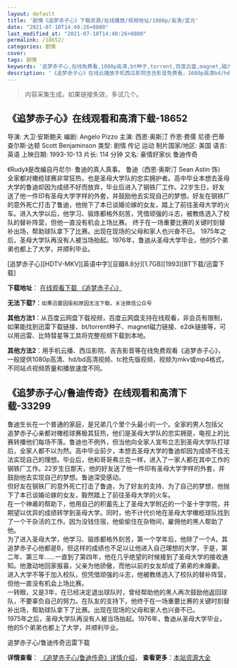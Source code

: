 ```yaml
---
layout: default
title: '剧情《追梦赤子心》下载资源/在线播放/视频地址/1080p/高清/蓝光'
date: "2021-07-10T14:40:26+0800"
last_modified_at: "2021-07-10T14:40:26+0800"
permalink: /18652/
categories: 剧情
cover:
tags: 剧情
keywords: '追梦赤子心,在线免费看,1080p高清,bt种子,torrent,百度云盘,magnet,磁力链,迅雷下载资源'
description: '《追梦赤子心》在线云播放手机西瓜影院吉吉影音免费看，1080p高清bd/hd未删减完整版和tc抢先枪版，mkv/mp4格式，附带bt/torrent种子、magnet/磁力链、百度云盘、网盘资源迅雷下载链接'
---
```


>内容采集生成，如果链接失效，多试几个。


## 《追梦赤子心》在线观看和高清下载-18652

导演: 大卫·安斯鲍夫 编剧: Angelo Pizzo 主演: 西恩·奥斯汀 乔恩·费儒 尼德·巴蒂 查尔斯·达顿 Scott Benjaminson 类型: 剧情 传记 运动 制片国家/地区: 美国 语言: 英语 上映日期: 1993-10-13 片长: 114 分钟 又名: 豪情好家伙 鲁迪传奇

《Rudy》是改编自丹尼尔· 鲁迪的真人真事。 鲁迪（西恩·奥斯汀 Sean Astin 饰）全家都对橄榄球赛非常狂热，也是圣母大学队的忠实拥护者。高中毕业本想去圣母大学的鲁迪却因为成绩不好而放弃，毕业后进入了钢铁厂工作。22岁生日，好友送了他一件印有圣母大学字样的外套，并鼓励他去实现自己的梦想。好友在钢铁厂的意外死亡打击了鲁迪，他抛下了本已谈婚论嫁的女友，踏上了前往圣母大学的火车。进入大学以后，他学习、锻炼都格外刻苦，凭借顽强的斗志，被教练选入了校队的替补阵营，但他一直没有机会上场比赛。 终于在一场重要比赛的关键时刻替补出场，帮助球队拿下了比赛。出现在现场的父母和家人也兴奋不已。 1975年之后，圣母大学队再没有人被当场抬起。1976年，鲁迪从圣母大学毕业，他的5个弟弟也都上了大学，并顺利毕业。


[追梦赤子心][HDTV-MKV][英语中字][豆瓣8.8分][1.7GB][1993][BT下载/迅雷下载]

**下载地址**： [在线观看下载 《追梦赤子心》](https://www.btdx8.com/torrent/rudy_1993.html) 


**无法下载?**：`如果迅雷因版权原因无法下载，关注微信公众号 `

**其他方法1**：从百度云网盘下载视频，百度云网盘支持在线观看，非会员有限制，如果能找到迅雷下载链接、bt/torrent种子、magnet磁力链接、e2dk链接等，可以用迅雷、比特彗星等工具将完整视频下载到本地。

**其他方法2**：用手机云播、西瓜影院、吉吉影音等在线免费观看《追梦赤子心》，一般提供1080p高清、hd/bd高清视频、tc抢先版视频，视频为mkv或mp4格式，不同站点视频质量和播放速度不同。


## 《追梦赤子心/鲁迪传奇》在线观看和高清下载-33299

鲁迪生长在一个普通的家庭，是兄弟几个里个头最小的一个。全家的男人包括父&nbsp; 追梦赤子心亲都对橄榄球赛极其狂热，他们是圣母大学队的忠实拥趸，电视上的比赛转播他们每场不落。鲁迪也不例外，但当他向全家人宣布立志到圣母大学队打球后，全家人都不以为然。高中毕业前夕，本想去圣母大学的鲁迪却因为成绩不佳无法实现自己的理想。毕业后，他和哥哥弗兰克一样，进入了一家人都在其中工作的钢铁厂工作。22岁生日那天，他的好友送了他一件印有圣母大学字样的外套，并鼓励他去实现自己的梦想。鲁迪深受感动。<br /> 但好友在钢铁厂的意外死亡打击了鲁迪，为了好友的支持、为了自己的梦想，他抛下了本已谈婚论嫁的女友，毅然踏上了前往圣母大学的火车。<br /> 在一个神甫的帮助下，他用自己的积蓄先上了圣母大学附近的一个圣十字学院，并期望以优异的成绩转学到圣母大学。同时，他不计代价地在圣母大学橄榄球队找到了一个干杂活的工作。因为没钱住宿，他偷偷住在杂物间，雇佣他的黑人帮助了他。<br /> 为了进入圣母大学，他学习、锻炼都格外刻苦，第一个学年后，他除了一个A，其 追梦赤子心他都是B，但这样的成绩也不足以让他进入自己理想的大学，于是，第二年、第三年……一直到了第四年，他在几乎绝望的时候接到了圣母大学的接收通知。他激动地回家报喜，父亲为他骄傲，而他以前的女友却成了弟弟的未婚妻。<br /> 进入大学不等于加入校队，但凭借顽强的斗志，他被教练选入了校队的替补阵营，但他一直没有机会上场比赛。<br /> 一转眼，又是3年，在已经决定退出球队时，曾经帮助他的黑人再次鼓励他返回球队，不要辜负自己的努力。在队友的支持下，他终于在一场重要比赛的关键时刻替补出场，帮助球队拿下了比赛。出现在现场的父母和家人也兴奋不已。<br /> 1975年之后，圣母大学队再没有人被当场抬起。1976年，鲁迪从圣母大学毕业，他的5个弟弟也都上了大学，并顺利毕业。<br />


追梦赤子心/鲁迪传奇迅雷下载

**详情查看**： [《追梦赤子心/鲁迪传奇》详情介绍](/movie/33299/)， **查看更多**：[本站资源大全](/movie/t/all/)

